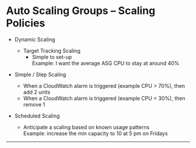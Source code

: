 # Auto Scaling Groups – Scaling Policies
- Dynamic Scaling
  - Target Tracking Scaling
    - Simple to set-up\
      Example: I want the average ASG CPU to stay at around 40%

- Simple / Step Scaling
  - When a CloudWatch alarm is triggered (example CPU > 70%), then add 2 units
  - When a CloudWatch alarm is triggered (example CPU < 30%), then remove 1

- Scheduled Scaling
  - Anticipate a scaling based on known usage patterns\
    Example: increase the min capacity to 10 at 5 pm on Fridays
---
